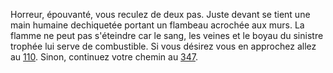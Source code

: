 Horreur, épouvanté, vous reculez de deux pas. Juste devant se tient une main humaine dechiquetée portant un flambeau acrochée aux murs. La flamme ne peut pas s'éteindre car le sang, les veines et le boyau du sinistre trophée lui serve de combustible. Si vous désirez vous en approchez allez au [110](110). Sinon, continuez votre chemin au [347](347).